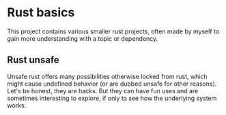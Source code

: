 # Rust basics

This project contains various smaller rust projects, often made by myself to
gain more understanding with a topic or dependency.

## Rust unsafe

Unsafe rust offers many possibilities otherwise locked from rust, which might
cause undefined behavior (or are dubbed unsafe for other reasons). Let's be
honest, they are hacks. But they can have fun uses and are sometimes interesting
to explore, if only to see how the underlying system works.

